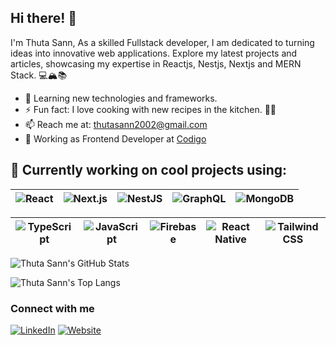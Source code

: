 ## Hi there! 👋

I'm Thuta Sann, As a skilled Fullstack developer, I am dedicated to turning ideas into innovative web applications. Explore my latest projects and articles, showcasing my expertise in Reactjs, Nestjs, Nextjs and MERN Stack.  💻🏔️📚

- 🌱  Learning new technologies and frameworks.
- ⚡  Fun fact: I love cooking with new recipes in the kitchen. 🍳🍲
- 📫  Reach me at: thutasann2002@gmail.com 
- 💼  Working as Frontend Developer  at [Codigo](https://www.codigo.co/)


## 🚀 Currently working on cool projects using:

| ![React](https://img.shields.io/badge/React-61DAFB?style=flat-square&logo=react&logoColor=white) | ![Next.js](https://img.shields.io/badge/Next.js-000000?style=flat-square&logo=next.js&logoColor=white) | ![NestJS](https://img.shields.io/badge/NestJS-E0234E?style=flat-square&logo=nestjs&logoColor=white) | ![GraphQL](https://img.shields.io/badge/GraphQL-E10098?style=flat-square&logo=graphql&logoColor=white) | ![MongoDB](https://img.shields.io/badge/MongoDB-47A248?style=flat-square&logo=mongodb&logoColor=white) |
| --- | --- | --- | --- | --- |

| ![TypeScript](https://img.shields.io/badge/TypeScript-3178C6?style=flat-square&logo=typescript&logoColor=white) | ![JavaScript](https://img.shields.io/badge/JavaScript-F7DF1E?style=flat-square&logo=javascript&logoColor=black) | ![Firebase](https://img.shields.io/badge/Firebase-FFCA28?style=flat-square&logo=firebase&logoColor=black) | ![React Native](https://img.shields.io/badge/React_Native-61DAFB?style=flat-square&logo=react&logoColor=white) | ![Tailwind CSS](https://img.shields.io/badge/Tailwind_CSS-38B2AC?style=flat-square&logo=tailwind-css&logoColor=white) |
| --- | --- | --- | --- | --- |



![Thuta Sann's GitHub Stats](https://github-readme-stats.vercel.app/api?username=thutasann&show_icons=true&count_private=true&theme=radical)

![Thuta Sann's Top Langs](https://github-readme-stats.vercel.app/api/top-langs/?username=thutasann&layout=compact&theme=radical)


### Connect with me

[![LinkedIn](https://img.shields.io/badge/LinkedIn-YourName-blue?style=flat-square&logo=linkedin)](https://www.linkedin.com/in/thuta-sann-3508a7199/)
[![Website](https://img.shields.io/badge/Website-yourwebsite.com-ff8b00?style=flat-square&logo=google-chrome)](https://thutadev.vercel.app/)
